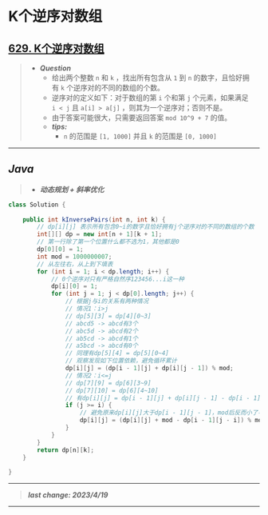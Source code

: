 # K个逆序对数组

## [629. K个逆序对数组](https://leetcode.cn/problems/k-inverse-pairs-array/)

> - ***Question***
>   - 给出两个整数 `n` 和 `k` ，找出所有包含从 `1` 到 `n` 的数字，且恰好拥有 `k` 个逆序对的不同的数组的个数。
>   - 逆序对的定义如下：对于数组的第 `i` 个和第 `j` 个元素，如果满足 `i < j` 且 `a[i] > a[j]` ，则其为一个逆序对；否则不是。
>   - 由于答案可能很大，只需要返回答案 `mod 10^9 + 7` 的值。
>   - ***tips:***
>     - `n` 的范围是 `[1, 1000]` 并且 `k` 的范围是 `[0, 1000]`

---

## *Java*

> - ***动态规划 + 斜率优化***

```java
class Solution {
    
    public int kInversePairs(int n, int k) {
        // dp[i][j] 表示所有包含0~i的数字且恰好拥有j个逆序对的不同的数组的个数
        int[][] dp = new int[n + 1][k + 1];
        // 第一行除了第一个位置什么都不选为1，其他都是0
        dp[0][0] = 1;
        int mod = 1000000007;
        // 从左往右，从上到下填表
        for (int i = 1; i < dp.length; i++) {
            // 0个逆序对只有严格自然序123456...i这一种
            dp[i][0] = 1;
            for (int j = 1; j < dp[0].length; j++) {
                // 根据j与i的关系有两种情况
                // 情况1：i>j
                // dp[5][3] = dp[4][0~3]
                // abcd5 -> abcd有3个
                // abc5d -> abcd有2个
                // ab5cd -> abcd有1个
                // a5bcd -> abcd有0个
                // 同理有dp[5][4] = dp[5][0~4]
                // 观察发现如下位置依赖，避免循环累计
                dp[i][j] = (dp[i - 1][j] + dp[i][j - 1]) % mod;
                // 情况2：i<=j
                // dp[7][9] = dp[6][3~9]
                // dp[7][10] = dp[6][4~10]
                // 有dp[i][j] = dp[i - 1][j] + dp[i][j - 1] - dp[i - 1][j - i]
                if (j >= i) {
                    // 避免原来dp[i][j]大于dp[i - 1][j - 1]，mod后反而小了导致负数的出现，先加上一个mod再取余
                    dp[i][j] = (dp[i][j] + mod - dp[i - 1][j - i]) % mod;
                }
            }
        }
        return dp[n][k];
    }
    
}
```

---

> ***last change: 2023/4/19***

---
